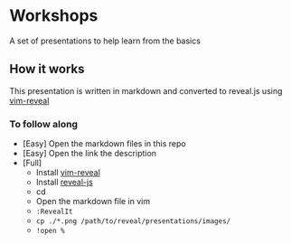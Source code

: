 # Workshops
A set of presentations to help learn from the basics

## How it works
This presentation is written in markdown and converted to reveal.js using [vim-reveal](https://github.com/blindFS/vim-reveal)

### To follow along
* [Easy] Open the markdown files in this repo
* [Easy] Open the link the description
* [Full]
  - Install [vim-reveal](https://github.com/blindFS/vim-reveal)
  - Install [reveal-js](https://github.com/hakimel/reveal.js)
  - cd <presentation>
  - Open the markdown file in vim
  - `:RevealIt`
  - `cp ./*.png /path/to/reveal/presentations/images/`
  - `!open %`
